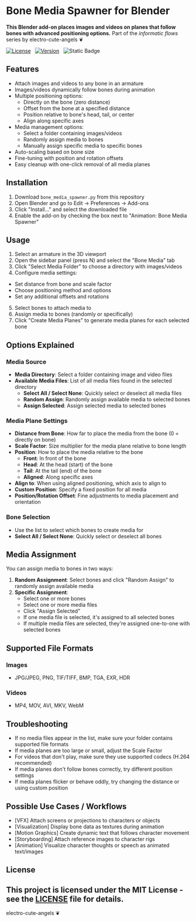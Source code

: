 # Bone Media Spawner for Blender
**This Blender add-on places images and videos on planes that follow bones with advanced positioning options.**
Part of the *informatic flows* series by electro-cute-angels ❦

[![License](https://img.shields.io/npm/l/mithril.svg)](https://github.com/MithrilJS/mithril.js/blob/main/LICENSE) &nbsp;
[![Version](https://img.shields.io/badge/version-1.0-blue)](https://shields.io/) &nbsp;
![Static Badge](https://img.shields.io/badge/addon-blender-b?logo=addon&logoColor=%23ffff00&label=addon&color=ff00ff)

## Features
- Attach images and videos to any bone in an armature
- Images/videos dynamically follow bones during animation
- Multiple positioning options:
  - Directly on the bone (zero distance)
  - Offset from the bone at a specified distance
  - Position relative to bone's head, tail, or center
  - Align along specific axes
- Media management options:
  - Select a folder containing images/videos
  - Randomly assign media to bones
  - Manually assign specific media to specific bones
- Auto-scaling based on bone size
- Fine-tuning with position and rotation offsets
- Easy cleanup with one-click removal of all media planes

## Installation
1. Download `bone_media_spawner.py` from this repository
2. Open Blender and go to Edit → Preferences → Add-ons
3. Click "Install..." and select the downloaded file
4. Enable the add-on by checking the box next to "Animation: Bone Media Spawner"

## Usage
01. Select an armature in the 3D viewport
02. Open the sidebar panel (press N) and select the "Bone Media" tab
03. Click "Select Media Folder" to choose a directory with images/videos
04. Configure media settings:
   - Set distance from bone and scale factor
   - Choose positioning method and options
   - Set any additional offsets and rotations
05. Select bones to attach media to
06. Assign media to bones (randomly or specifically)
07. Click "Create Media Planes" to generate media planes for each selected bone

## Options Explained
### Media Source
- **Media Directory**: Select a folder containing image and video files
- **Available Media Files**: List of all media files found in the selected directory
  - **Select All / Select None**: Quickly select or deselect all media files
  - **Random Assign**: Randomly assign available media to selected bones
  - **Assign Selected**: Assign selected media to selected bones

### Media Plane Settings
- **Distance from Bone**: How far to place the media from the bone (0 = directly on bone)
- **Scale Factor**: Size multiplier for the media plane relative to bone length
- **Position**: How to place the media relative to the bone
  - **Front**: In front of the bone
  - **Head**: At the head (start) of the bone
  - **Tail**: At the tail (end) of the bone
  - **Aligned**: Along specific axes
- **Align to**: When using aligned positioning, which axis to align to
- **Custom Position**: Specify a fixed position for all media
- **Position/Rotation Offset**: Fine adjustments to media placement and orientation

### Bone Selection
- Use the list to select which bones to create media for
- **Select All / Select None**: Quickly select or deselect all bones

## Media Assignment
You can assign media to bones in two ways:

1. **Random Assignment**: Select bones and click "Random Assign" to randomly assign available media
2. **Specific Assignment**: 
   - Select one or more bones
   - Select one or more media files
   - Click "Assign Selected"
   - If one media file is selected, it's assigned to all selected bones
   - If multiple media files are selected, they're assigned one-to-one with selected bones

## Supported File Formats
### Images
- JPG/JPEG, PNG, TIF/TIFF, BMP, TGA, EXR, HDR

### Videos
- MP4, MOV, AVI, MKV, WebM

## Troubleshooting
- If no media files appear in the list, make sure your folder contains supported file formats
- If media planes are too large or small, adjust the Scale Factor
- For videos that don't play, make sure they use supported codecs (H.264 recommended)
- If media planes don't follow bones correctly, try different position settings
- If media planes flicker or behave oddly, try changing the distance or using custom position

## Possible Use Cases / Workflows
- [VFX] Attach screens or projections to characters or objects
- [Visualization] Display bone data as textures during animation
- [Motion Graphics] Create dynamic text that follows character movement
- [Storyboarding] Attach reference images to character rigs
- [Animation] Visualize character thoughts or speech as animated text/images

## License
This project is licensed under the MIT License - see the [LICENSE](../LICENSE) file for details.
---
electro-cute-angels ❦
